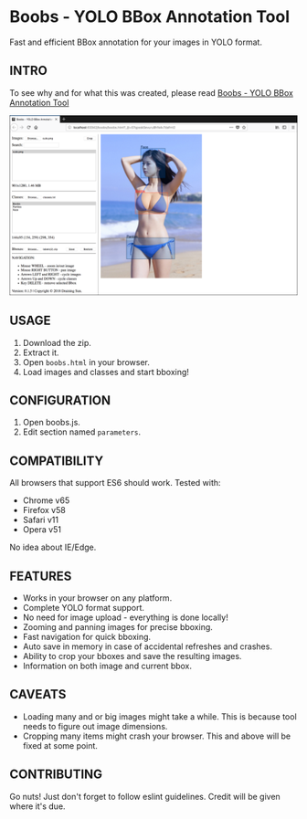 # Boobs - YOLO BBox Annotation Tool
Fast and efficient BBox annotation for your images in YOLO format.

## INTRO
To see why and for what this was created, please read [Boobs - YOLO BBox Annotation Tool](https://medium.com/@drainingsun/boobs-yolo-bbox-annotation-tool-96fb765d0036)

![Sample](cute.png)

## USAGE
1. Download the zip.
2. Extract it.
3. Open `boobs.html` in your browser.
4. Load images and classes and start bboxing!

## CONFIGURATION
1. Open boobs.js.
2. Edit section named `parameters`.

## COMPATIBILITY
All browsers that support ES6 should work. Tested with:

* Chrome v65
* Firefox v58
* Safari v11
* Opera v51

No idea about IE/Edge.

## FEATURES
* Works in your browser on any platform.
* Complete YOLO format support.
* No need for image upload - everything is done locally!
* Zooming and panning images for precise bboxing.
* Fast navigation for quick bboxing.
* Auto save in memory in case of accidental refreshes and crashes.
* Ability to crop your bboxes and save the resulting images.
* Information on both image and current bbox.

## CAVEATS
* Loading many and or big images might take a while. This is because tool needs to figure out image dimensions.  
* Cropping many items might crash your browser. This and above will be fixed at some point.

## CONTRIBUTING
Go nuts! Just don't forget to follow eslint guidelines. Credit will be given where it's due.